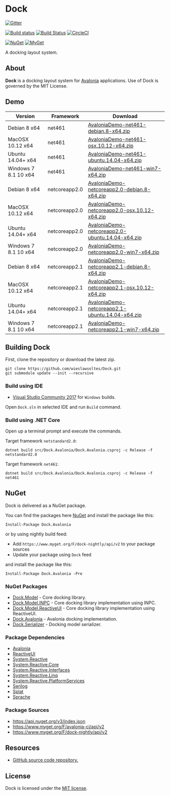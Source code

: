 # Dock

[![Gitter](https://badges.gitter.im/wieslawsoltes/Dock.svg)](https://gitter.im/wieslawsoltes/Dock?utm_source=badge&utm_medium=badge&utm_campaign=pr-badge)

[![Build status](https://ci.appveyor.com/api/projects/status/d77dburg3ckelv40/branch/master?svg=true)](https://ci.appveyor.com/project/wieslawsoltes/dock/branch/master)
[![Build Status](https://travis-ci.org/wieslawsoltes/Dock.svg?branch=master)](https://travis-ci.org/wieslawsoltes/Dock)
[![CircleCI](https://circleci.com/gh/wieslawsoltes/Dock/tree/master.svg?style=svg)](https://circleci.com/gh/wieslawsoltes/Dock/tree/master)

[![NuGet](https://img.shields.io/nuget/v/Dock.Model.svg)](https://www.nuget.org/packages/Dock.Model)
[![MyGet](https://img.shields.io/myget/dock-nightly/vpre/Dock.Model.svg?label=myget)](https://www.myget.org/gallery/dock-nightly) 

A docking layout system.

## About

**Dock** is a docking layout system for [Avalonia](https://github.com/AvaloniaUI/Avalonia) applications. Use of Dock is governed by the MIT License.

## Demo

| Version               | Framework      | Download                                                                                                                                                                                              |
|-----------------------|----------------|-------------------------------------------------------------------------------------------------------------------------------------------------------------------------------------------------------|
| Debian 8 x64          | net461         | [AvaloniaDemo-net461-debian.8-x64.zip](https://ci.appveyor.com/api/projects/wieslawsoltes/Dock/artifacts/artifacts/AvaloniaDemo-net461-debian.8-x64.zip?branch=master)                                |
| MacOSX 10.12 x64      | net461         | [AvaloniaDemo-net461-osx.10.12-x64.zip](https://ci.appveyor.com/api/projects/wieslawsoltes/Dock/artifacts/artifacts/AvaloniaDemo-net461-osx.10.12-x64.zip?branch=master)                              |
| Ubuntu 14.04+ x64     | net461         | [AvaloniaDemo-net461-ubuntu.14.04-x64.zip](https://ci.appveyor.com/api/projects/wieslawsoltes/Dock/artifacts/artifacts/AvaloniaDemo-net461-ubuntu.14.04-x64.zip?branch=master)                        |
| Windows 7 8.1 10 x64  | net461         | [AvaloniaDemo-net461-win7-x64.zip](https://ci.appveyor.com/api/projects/wieslawsoltes/Dock/artifacts/artifacts/AvaloniaDemo-net461-win7-x64.zip?branch=master)                                        |
| Debian 8 x64          | netcoreapp2.0  | [AvaloniaDemo-netcoreapp2.0-debian.8-x64.zip](https://ci.appveyor.com/api/projects/wieslawsoltes/Dock/artifacts/artifacts/AvaloniaDemo-netcoreapp2.0-debian.8-x64.zip?branch=master)                  |
| MacOSX 10.12 x64      | netcoreapp2.0  | [AvaloniaDemo-netcoreapp2.0-osx.10.12-x64.zip](https://ci.appveyor.com/api/projects/wieslawsoltes/Dock/artifacts/artifacts/AvaloniaDemo-netcoreapp2.0-osx.10.12-x64.zip?branch=master)                |
| Ubuntu 14.04+ x64     | netcoreapp2.0  | [AvaloniaDemo-netcoreapp2.0-ubuntu.14.04-x64.zip](https://ci.appveyor.com/api/projects/wieslawsoltes/Dock/artifacts/artifacts/AvaloniaDemo-netcoreapp2.0-ubuntu.14.04-x64.zip?branch=master)          |
| Windows 7 8.1 10 x64  | netcoreapp2.0  | [AvaloniaDemo-netcoreapp2.0-win7-x64.zip](https://ci.appveyor.com/api/projects/wieslawsoltes/Dock/artifacts/artifacts/AvaloniaDemo-netcoreapp2.0-win7-x64.zip?branch=master)                          |
| Debian 8 x64          | netcoreapp2.1  | [AvaloniaDemo-netcoreapp2.1-debian.8-x64.zip](https://ci.appveyor.com/api/projects/wieslawsoltes/Dock/artifacts/artifacts/AvaloniaDemo-netcoreapp2.1-debian.8-x64.zip?branch=master)                  |
| MacOSX 10.12 x64      | netcoreapp2.1  | [AvaloniaDemo-netcoreapp2.1-osx.10.12-x64.zip](https://ci.appveyor.com/api/projects/wieslawsoltes/Dock/artifacts/artifacts/AvaloniaDemo-netcoreapp2.1-osx.10.12-x64.zip?branch=master)                |
| Ubuntu 14.04+ x64     | netcoreapp2.1  | [AvaloniaDemo-netcoreapp2.1-ubuntu.14.04-x64.zip](https://ci.appveyor.com/api/projects/wieslawsoltes/Dock/artifacts/artifacts/AvaloniaDemo-netcoreapp2.1-ubuntu.14.04-x64.zip?branch=master)          |
| Windows 7 8.1 10 x64  | netcoreapp2.1  | [AvaloniaDemo-netcoreapp2.1-win7-x64.zip](https://ci.appveyor.com/api/projects/wieslawsoltes/Dock/artifacts/artifacts/AvaloniaDemo-netcoreapp2.1-win7-x64.zip?branch=master)                          |

## Building Dock

First, clone the repository or download the latest zip.
```
git clone https://github.com/wieslawsoltes/Dock.git
git submodule update --init --recursive
```

### Build using IDE

* [Visual Studio Community 2017](https://www.visualstudio.com/pl/vs/community/) for `Windows` builds.

Open `Dock.sln` in selected IDE and run `Build` command.

### Build using .NET Core

Open up a terminal prompt and execute the commands.

Target framework `netstandard2.0`:
```
dotnet build src/Dock.Avalonia/Dock.Avalonia.csproj -c Release -f netstandard2.0
```

Target framework `net461`:
```
dotnet build src/Dock.Avalonia/Dock.Avalonia.csproj -c Release -f net461
```

## NuGet

Dock is delivered as a NuGet package.

You can find the packages here [NuGet](https://www.nuget.org/packages/Dock.Avalonia/) and install the package like this:

`Install-Package Dock.Avalonia`

or by using nightly build feed:
* Add `https://www.myget.org/F/dock-nightly/api/v2` to your package sources
* Update your package using `Dock` feed

and install the package like this:

`Install-Package Dock.Avalonia -Pre`

### NuGet Packages

* [Dock.Model](https://www.nuget.org/packages/Dock.Model/) - Core docking library.
* [Dock.Model.INPC](https://www.nuget.org/packages/Dock.Model.INPC/) - Core docking library implementation using INPC.
* [Dock.Model.ReactiveUI](https://www.nuget.org/packages/Dock.Model.ReactiveUI/) - Core docking library implementation using ReactiveUI.
* [Dock.Avalonia](https://www.nuget.org/packages/Dock.Avalonia/) - Avalonia docking implementation.
* [Dock.Serializer](https://www.nuget.org/packages/Dock.Serializer/) - Docking model serializer.

### Package Dependencies

* [Avalonia](https://www.nuget.org/packages/Avalonia/)
* [ReactiveUI](https://www.nuget.org/packages/ReactiveUI/)
* [System.Reactive](https://www.nuget.org/packages/System.Reactive/)
* [System.Reactive.Core](https://www.nuget.org/packages/System.Reactive.Core/)
* [System.Reactive.Interfaces](https://www.nuget.org/packages/System.Reactive.Interfaces/)
* [System.Reactive.Linq](https://www.nuget.org/packages/System.Reactive.Linq/)
* [System.Reactive.PlatformServices](https://www.nuget.org/packages/System.Reactive.PlatformServices/)
* [Serilog](https://www.nuget.org/packages/Serilog/)
* [Splat](https://www.nuget.org/packages/Splat/)
* [Sprache](https://www.nuget.org/packages/Sprache/)

### Package Sources

* https://api.nuget.org/v3/index.json
* https://www.myget.org/F/avalonia-ci/api/v2
* https://www.myget.org/F/dock-nightly/api/v2

## Resources

* [GitHub source code repository.](https://github.com/wieslawsoltes/Dock)

## License

Dock is licensed under the [MIT license](LICENSE.TXT).
